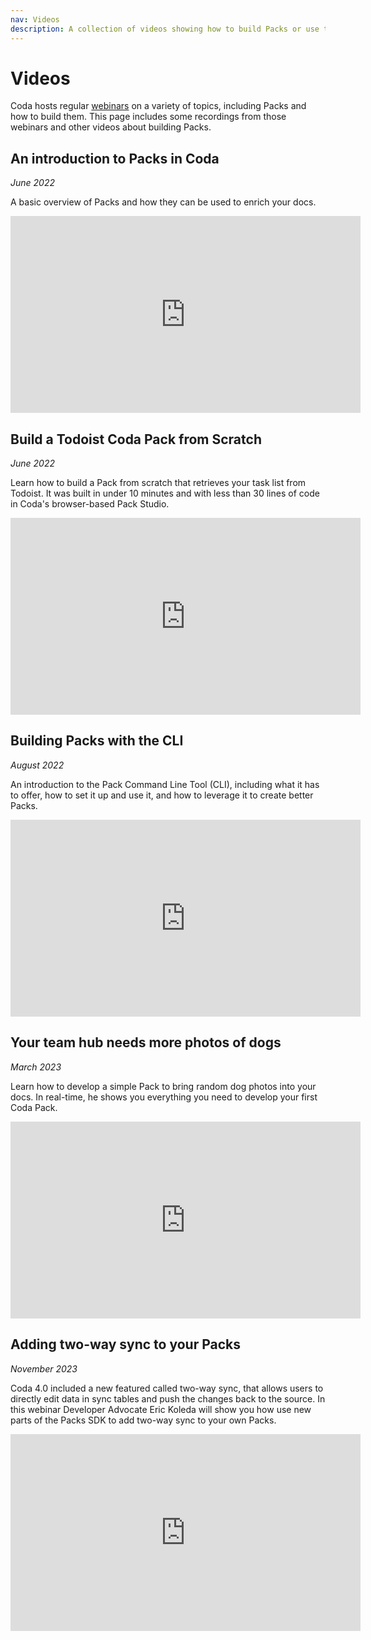 ```yaml
---
nav: Videos
description: A collection of videos showing how to build Packs or use the SDK.
---
```


# Videos

Coda hosts regular [webinars][webinars] on a variety of topics, including Packs and how to build them. This page includes some recordings from those webinars and other videos about building Packs.


## An introduction to Packs in Coda
_June 2022_

A basic overview of Packs and how they can be used to enrich your docs.

<iframe width="560" height="315" src="https://www.youtube.com/embed/OGfudEBEW1U" title="YouTube video player: An introduction to Packs in Coda" frameborder="0" allow="accelerometer; autoplay; clipboard-write; encrypted-media; gyroscope; picture-in-picture" allowfullscreen></iframe>


## Build a Todoist Coda Pack from Scratch
_June 2022_

Learn how to build a Pack from scratch that retrieves your task list from Todoist. It was built in under 10 minutes and with less than 30 lines of code in Coda's browser-based Pack Studio.

<iframe width="560" height="315" src="https://www.youtube.com/embed/OoR1qX9w4Js" title="YouTube video player: Build a Todoist Coda Pack from Scratch" frameborder="0" allow="accelerometer; autoplay; clipboard-write; encrypted-media; gyroscope; picture-in-picture" allowfullscreen></iframe>


## Building Packs with the CLI
_August 2022_

An introduction to the Pack Command Line Tool (CLI), including what it has to offer, how to set it up and use it, and how to leverage it to create better Packs.

<iframe width="560" height="315" src="https://www.youtube.com/embed/7K142m0aqBc" title="YouTube video player: Building Packs with the CLI" frameborder="0" allow="accelerometer; autoplay; clipboard-write; encrypted-media; gyroscope; picture-in-picture" allowfullscreen></iframe>


## Your team hub needs more photos of dogs
_March 2023_

Learn how to develop a simple Pack to bring random dog photos into your docs. In real-time, he shows you everything you need to develop your first Coda Pack.

<iframe width="560" height="315" src="https://www.youtube.com/embed/z8J6kBxAod4" title="YouTube video player: Your team hub needs more photos of dogs" frameborder="0" allow="accelerometer; autoplay; clipboard-write; encrypted-media; gyroscope; picture-in-picture" allowfullscreen></iframe>


## Adding two-way sync to your Packs
_November 2023_

Coda 4.0 included a new featured called two-way sync, that allows users to directly edit data in sync tables and push the changes back to the source. In this webinar Developer Advocate Eric Koleda will show you how use new parts of the Packs SDK to add two-way sync to your own Packs.

<iframe width="560" height="315" src="https://www.youtube.com/embed/jfFdBNfUta8" title="YouTube video player: Adding two-way sync to your Packs" frameborder="0" allow="accelerometer; autoplay; clipboard-write; encrypted-media; gyroscope; picture-in-picture" allowfullscreen></iframe>


[webinars]: https://coda.io/webinars

